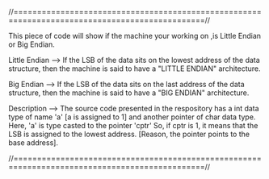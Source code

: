 //===============================================================================================//

This piece of code will show if the machine your working on ,is Little Endian or Big Endian.

Little Endian --> If the LSB of the data sits on the lowest address of the data structure, then the machine is said to have a "LITTLE ENDIAN" architecture.

Big Endian --> If the LSB of the data sits on the last address of the data structure, then the machine is said to have a "BIG ENDIAN" architecture.

Description --> The source code presented in the respository has a int data type of name 'a' [a is assigned to 1] and another
pointer of char data type. Here, 'a' is type casted to the pointer 'cptr' So, if cptr is 1, it means that the LSB is assigned to the lowest address. [Reason, the pointer points to the base address].

//===============================================================================================//

